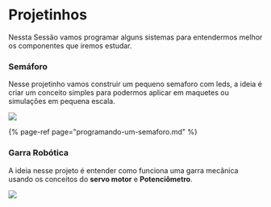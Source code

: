 # Projetinhos

Nessta Sessão vamos programar alguns sistemas para entendermos melhor os componentes que iremos estudar.

### Semáforo

Nesse projetinho vamos construir um pequeno semaforo com leds, a ideia é criar um conceito simples para podermos aplicar em maquetes ou simulações em pequena escala.

![](http://fritzenlab.com.br/wp-content/uploads/2017/07/sinaleiro-semaforo-sinaleira-sinal-FritzenLab.gif)

{% page-ref page="programando-um-semaforo.md" %}

### Garra Robótica 

A ideia nesse projeto é entender como funciona uma garra mecânica usando os conceitos do **servo motor** e **Potenciômetro**.

![](https://stempedia-e872.kxcdn.com/wp-content/uploads/2017/09/ezgif.com-optimize-35.gif)

  


